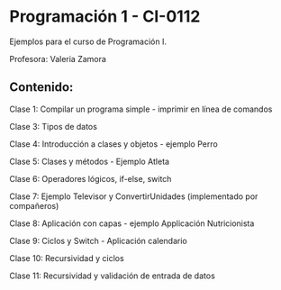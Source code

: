 # Programación 1 - CI-0112

Ejemplos para el curso de Programación I.

Profesora: Valeria Zamora

## Contenido:

Clase 1: Compilar un programa simple - imprimir en línea de comandos

Clase 3: Tipos de datos

Clase 4: Introducción a clases y objetos - ejemplo Perro

Clase 5: Clases y métodos - Ejemplo Atleta

Clase 6: Operadores lógicos, if-else, switch

Clase 7: Ejemplo Televisor y ConvertirUnidades (implementado por compañeros)

Clase 8: Aplicación con capas  - ejemplo Applicación Nutricionista

Clase 9: Ciclos y Switch - Aplicación calendario

Clase 10: Recursividad y ciclos

Clase 11: Recursividad y validación de entrada de datos